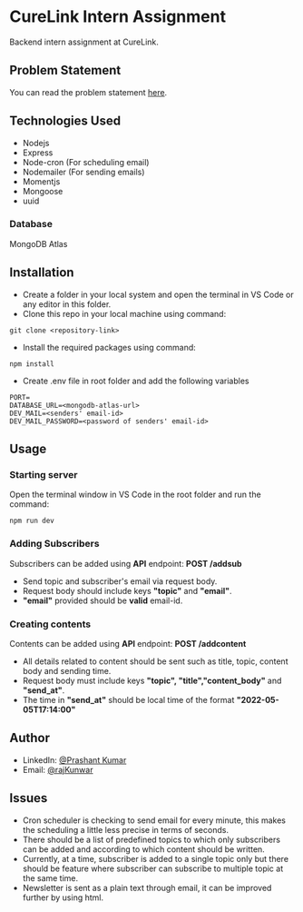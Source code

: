 # CureLink Intern Assignment

Backend intern assignment at CureLink.

## Problem Statement
You can read the problem statement [here](https://docs.google.com/document/d/1auHTTKSA34s_fOEbeWXh7B45acBSyZl5Ig4Fu0h00yU/edit?usp=sharing).

## Technologies Used
* Nodejs
* Express
* Node-cron (For scheduling email)
* Nodemailer (For sending emails)
* Momentjs
* Mongoose
* uuid

### Database
MongoDB Atlas

## Installation
* Create a folder in your local system and open the terminal in VS Code or any editor in this folder.
* Clone this repo in your local machine using command:
``` 
git clone <repository-link>
```
* Install the required packages using command:

```
npm install
```
* Create .env file in root folder and add the following variables

```
PORT=
DATABASE_URL=<mongodb-atlas-url>
DEV_MAIL=<senders' email-id>
DEV_MAIL_PASSWORD=<password of senders' email-id>
```

## Usage
### Starting server
Open the terminal window in VS Code in the root folder and run the command:

```
npm run dev
```
### Adding Subscribers
Subscribers can be added using **API** endpoint: **POST /addsub**
* Send topic and subscriber's email via request body.
* Request body should include keys **"topic"** and **"email"**.
* **"email"** provided should be **valid** email-id.
### Creating contents
Contents can be added using **API** endpoint: **POST /addcontent**
* All details related to content should be sent such as title, topic, content body and sending time.
* Request body must include keys **"topic", "title","content_body"** and **"send_at"**.
* The time in **"send_at"** should be local time of the format **"2022-05-05T17:14:00"**




## Author
* LinkedIn: [@Prashant Kumar](https://www.linkedin.com/in/prashant-kumar-7aa9a4203/)
* Email: [@rajKunwar](mailto:webdevthakur@gmail.com)

## Issues

* Cron scheduler is checking to send email for every minute, this makes the scheduling a little less precise in terms of seconds.
* There should be a list of predefined topics to which only subscribers can be added and according to which content should be written.
* Currently, at a time, subscriber is added to a single topic only but there should be feature where subscriber can subscribe to multiple topic at the same time.
* Newsletter is sent as a plain text through email, it can be improved further by using html.
